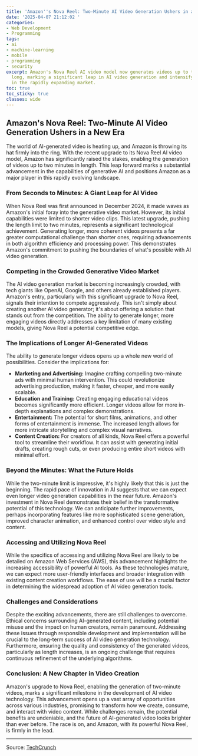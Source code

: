 ```yaml
---
title: 'Amazon''s Nova Reel: Two-Minute AI Video Generation Ushers in a New Era'
date: '2025-04-07 21:12:02 '
categories:
- Web Development
- Programming
tags:
- ai
- machine-learning
- mobile
- programming
- security
excerpt: Amazon's Nova Reel AI video model now generates videos up to two minutes
  long, marking a significant leap in AI video generation and intensifying competition
  in the rapidly expanding market.
toc: true
toc_sticky: true
classes: wide
---
```


## Amazon's Nova Reel: Two-Minute AI Video Generation Ushers in a New Era

The world of AI-generated video is heating up, and Amazon is throwing its hat firmly into the ring.  With the recent upgrade to its Nova Reel AI video model, Amazon has significantly raised the stakes, enabling the generation of videos up to two minutes in length. This leap forward marks a substantial advancement in the capabilities of generative AI and positions Amazon as a major player in this rapidly evolving landscape.

### From Seconds to Minutes: A Giant Leap for AI Video

When Nova Reel was first announced in December 2024, it made waves as Amazon's initial foray into the generative video market.  However, its initial capabilities were limited to shorter video clips.  This latest upgrade, pushing the length limit to two minutes, represents a significant technological achievement.  Generating longer, more coherent videos presents a far greater computational challenge than shorter ones, requiring advancements in both algorithm efficiency and processing power.  This demonstrates Amazon's commitment to pushing the boundaries of what's possible with AI video generation.

### Competing in the Crowded Generative Video Market

The AI video generation market is becoming increasingly crowded, with tech giants like OpenAI, Google, and others already established players.  Amazon's entry, particularly with this significant upgrade to Nova Reel, signals their intention to compete aggressively. This isn't simply about creating another AI video generator; it's about offering a solution that stands out from the competition. The ability to generate longer, more engaging videos directly addresses a key limitation of many existing models, giving Nova Reel a potential competitive edge.

### The Implications of Longer AI-Generated Videos

The ability to generate longer videos opens up a whole new world of possibilities.  Consider the implications for:

* **Marketing and Advertising:**  Imagine crafting compelling two-minute ads with minimal human intervention.  This could revolutionize advertising production, making it faster, cheaper, and more easily scalable.
* **Education and Training:**  Creating engaging educational videos becomes significantly more efficient.  Longer videos allow for more in-depth explanations and complex demonstrations.
* **Entertainment:**  The potential for short films, animations, and other forms of entertainment is immense.  The increased length allows for more intricate storytelling and complex visual narratives.
* **Content Creation:**  For creators of all kinds, Nova Reel offers a powerful tool to streamline their workflow.  It can assist with generating initial drafts, creating rough cuts, or even producing entire short videos with minimal effort.

### Beyond the Minutes: What the Future Holds

While the two-minute limit is impressive, it's highly likely that this is just the beginning.  The rapid pace of innovation in AI suggests that we can expect even longer video generation capabilities in the near future.  Amazon's investment in Nova Reel demonstrates their belief in the transformative potential of this technology.  We can anticipate further improvements, perhaps incorporating features like more sophisticated scene generation, improved character animation, and enhanced control over video style and content.

###  Accessing and Utilizing Nova Reel

While the specifics of accessing and utilizing Nova Reel are likely to be detailed on Amazon Web Services (AWS), this advancement highlights the increasing accessibility of powerful AI tools.  As these technologies mature, we can expect more user-friendly interfaces and broader integration with existing content creation workflows.  The ease of use will be a crucial factor in determining the widespread adoption of AI video generation tools.

###  Challenges and Considerations

Despite the exciting advancements, there are still challenges to overcome.  Ethical concerns surrounding AI-generated content, including potential misuse and the impact on human creators, remain paramount.  Addressing these issues through responsible development and implementation will be crucial to the long-term success of AI video generation technology.  Furthermore, ensuring the quality and consistency of the generated videos, particularly as length increases, is an ongoing challenge that requires continuous refinement of the underlying algorithms.

### Conclusion: A New Chapter in Video Creation

Amazon's upgrade to Nova Reel, enabling the generation of two-minute videos, marks a significant milestone in the development of AI video technology.  This advancement opens up a vast array of opportunities across various industries, promising to transform how we create, consume, and interact with video content.  While challenges remain, the potential benefits are undeniable, and the future of AI-generated video looks brighter than ever before.  The race is on, and Amazon, with its powerful Nova Reel, is firmly in the lead.

---

Source: [TechCrunch](https://techcrunch.com/2025/04/07/amazon-says-its-ai-video-model-can-now-generate-minutes-long-clips/)